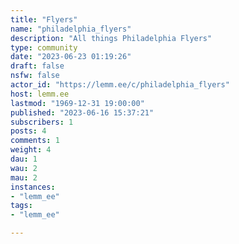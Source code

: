 ```yaml
---
title: "Flyers" 
name: "philadelphia_flyers"
description: "All things Philadelphia Flyers"
type: community
date: "2023-06-23 01:19:26"
draft: false
nsfw: false
actor_id: "https://lemm.ee/c/philadelphia_flyers"
host: lemm.ee
lastmod: "1969-12-31 19:00:00"
published: "2023-06-16 15:37:21"
subscribers: 1
posts: 4
comments: 1
weight: 4
dau: 1
wau: 2
mau: 2
instances:
- "lemm_ee"
tags: 
- "lemm_ee"

---
```

